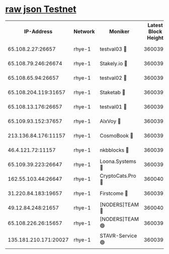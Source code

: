 
[raw json Testnet](https://rpc-check.quickt.stavr.tech/quickt/rpc-quickt-result.json)
=


<table><tr><th>IP-Address</th><th>Network</th><th>Moniker</th><th>Latest Block Height</th><th>Earliest Block Height</th><th>Catching Up</th><th>Tx Index</th><th>Voting Power</th><th>Scan Time</th></tr><tr><td>65.108.2.27:26657</td><td>rhye-1</td><td>testval03 🔴</td><td>3600394</td><td>1</td><td>False</td><td>on</td><td>5002050</td><td>2023-12-14T01:38:58.247091360UTC</td></tr><tr><td>65.108.79.246:26674</td><td>rhye-1</td><td>Stakely.io 🔴</td><td>3600394</td><td>1</td><td>False</td><td>on</td><td>10</td><td>2023-12-14T01:39:00.620680865UTC</td></tr><tr><td>65.108.65.94:26657</td><td>rhye-1</td><td>testval02 🔴</td><td>3600394</td><td>1</td><td>False</td><td>on</td><td>5002050</td><td>2023-12-14T01:39:00.945603130UTC</td></tr><tr><td>65.108.204.119:31657</td><td>rhye-1</td><td>Staketab 🔴</td><td>3600395</td><td>1</td><td>False</td><td>on</td><td>9900</td><td>2023-12-14T01:39:03.782957042UTC</td></tr><tr><td>65.108.13.176:26657</td><td>rhye-1</td><td>testval01 🔴</td><td>3600395</td><td>1</td><td>False</td><td>on</td><td>9582010</td><td>2023-12-14T01:39:04.550254542UTC</td></tr><tr><td>65.109.93.152:37657</td><td>rhye-1</td><td>AlxVoy 🔴</td><td>3600393</td><td>433101</td><td>False</td><td>on</td><td>92921</td><td>2023-12-14T01:38:55.582318020UTC</td></tr><tr><td>213.136.84.176:11157</td><td>rhye-1</td><td>CosmoBook 🔴</td><td>3600399</td><td>1674001</td><td>False</td><td>off</td><td>1528057</td><td>2023-12-14T01:39:31.874787320UTC</td></tr><tr><td>46.4.121.72:11157</td><td>rhye-1</td><td>nkbblocks 🔴</td><td>3600392</td><td>1781001</td><td>False</td><td>on</td><td>81901</td><td>2023-12-14T01:38:49.043374748UTC</td></tr><tr><td>65.109.39.223:26647</td><td>rhye-1</td><td>Loona.Systems 🔴</td><td>3600395</td><td>3287001</td><td>False</td><td>off</td><td>9949</td><td>2023-12-14T01:39:03.373813485UTC</td></tr><tr><td>162.55.103.44:26647</td><td>rhye-1</td><td>CryptoCats.Pro 🔴</td><td>3600400</td><td>3287001</td><td>False</td><td>off</td><td>9999</td><td>2023-12-14T01:39:36.608188377UTC</td></tr><tr><td>31.220.84.183:19657</td><td>rhye-1</td><td>Firstcome 🔴</td><td>3600394</td><td>3395933</td><td>False</td><td>off</td><td>732206</td><td>2023-12-14T01:38:57.926984863UTC</td></tr><tr><td>49.12.84.248:21657</td><td>rhye-1</td><td>[NODERS]TEAM 🔴</td><td>3600400</td><td>3550632</td><td>False</td><td>on</td><td>59990</td><td>2023-12-14T01:39:34.253368803UTC</td></tr><tr><td>65.108.226.26:15657</td><td>rhye-1</td><td>[NODERS]TEAM 🟢</td><td>3600395</td><td>3574501</td><td>False</td><td>on</td><td>0</td><td>2023-12-14T01:39:04.178782186UTC</td></tr><tr><td>135.181.210.171:20027</td><td>rhye-1</td><td>STAVR-Service 🟢</td><td>3600396</td><td>3598501</td><td>False</td><td>on</td><td>0</td><td>2023-12-14T01:39:15.212185452UTC</td></tr></table>